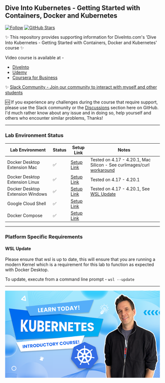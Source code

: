## Dive Into Kubernetes - Getting Started with Containers, Docker and Kubernetes

[![Follow](https://shields.io/twitter/follow/jamesspurin?label=Follow)](https://twitter.com/jamesspurin)
[![GitHub Stars](https://shields.io/docker/pulls/spurin/diveintokubernetes-introduction-lab?dummy=unused)](https://hub.docker.com/r/spurin/diveintokubernetes-introduction-lab)

✨ This repository provides supporting information for DiveInto.com's 'Dive Into Kubernetes - Getting Started with Containers, Docker and Kubernetes' course ✨

Video course is available at -

* [DiveInto](https://diveinto.com/p/dive-into-kubernetes-get-started-with-docker-and-kubernetes)
* [Udemy](https://udemy.com/diveintokubernetes-introduction)
* [Coursera for Business](https://www.coursera.org/teach/diveintokubernetes)

✨ [Slack Community - Join our community to interact with myself and other students](https://community.diveinto.com)

🆘 If you experience any challenges during the course that require support, please use the Slack community or the [Discussions](https://github.com/spurin/diveintokubernetes/discussions) section here on GitHub. I'd much rather know about any issue and in doing so, help yourself and others who encounter similar problems, Thanks!

---

### Lab Environment Status

| Lab Environment | Status | Setup Link| Notes |
| ----------- | ----------- | ----------- | ----------- |
| Docker Desktop Extension Mac | ✅ | [Setup Link](https://github.com/spurin/diveintokubernetes/tree/extension) | Tested on 4.17 - 4.20.1, Mac Silicon - See curlimages/curl [workaround](https://github.com/spurin/diveintokubernetes/issues/2) |
| Docker Desktop Extension Linux | ✅ | [Setup Link](https://github.com/spurin/diveintokubernetes/tree/extension) |Tested on 4.17 - 4.20.1 |
| Docker Desktop Extension Windows | ✅ | [Setup Link](https://github.com/spurin/diveintokubernetes/tree/extension) | Tested on 4.17 - 4.20.1, See [WSL Update](https://github.com/spurin/diveintokubernetes/edit/main/README.md#windows-wsl-environments) |
| Google Cloud Shell | ✅ | [Setup Link](https://github.com/spurin/diveintokubernetes/tree/cloudshell) | |
| Docker Compose | ✅ | [Setup Link](https://github.com/spurin/diveintokubernetes/tree/compose)| |

---

### Platform Specific Requirements

#### WSL Update

Please ensure that wsl is up to date, this will ensure that you are running a modern Kernel which is a requirement for this lab to function as expected with Docker Desktop.

To update, execute from a command line prompt - ```wsl --update```

---

![DiveIntoKubernetes Cover](DiveIntoKubernetes_Cover.png?raw=true "Dive Into Kubernetes - Getting Started with Containers, Docker and Kubernetes")
